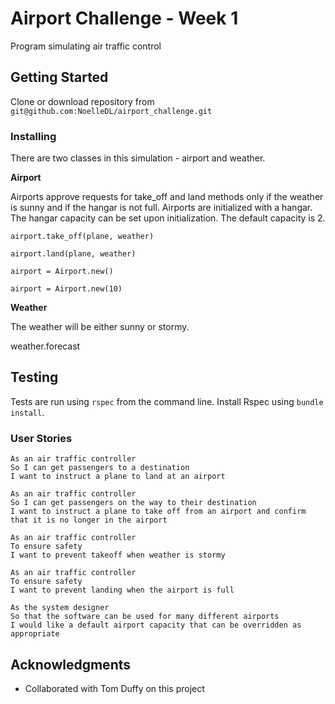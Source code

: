 # Airport Challenge - Week 1

Program simulating air traffic control

## Getting Started

Clone or download repository from `git@github.com:NoelleDL/airport_challenge.git`

### Installing

There are two classes in this simulation - airport and weather.

**Airport**

Airports approve requests for take_off and land methods only if the weather is sunny and if the hangar is not full. Airports are initialized with a hangar. The hangar capacity can be set upon initialization. The default capacity is 2.

`airport.take_off(plane, weather)`

`airport.land(plane, weather)`

`airport = Airport.new()`

`airport = Airport.new(10)`

**Weather**

The weather will be either sunny or stormy.

weather.forecast

## Testing

Tests are run using `rspec` from the command line. Install Rspec using `bundle install`.

### User Stories

```
As an air traffic controller
So I can get passengers to a destination
I want to instruct a plane to land at an airport
```
```
As an air traffic controller
So I can get passengers on the way to their destination
I want to instruct a plane to take off from an airport and confirm that it is no longer in the airport
```
```
As an air traffic controller
To ensure safety
I want to prevent takeoff when weather is stormy
```
```
As an air traffic controller
To ensure safety
I want to prevent landing when the airport is full
```
```
As the system designer
So that the software can be used for many different airports
I would like a default airport capacity that can be overridden as appropriate
```
## Acknowledgments

* Collaborated with Tom Duffy on this project

